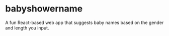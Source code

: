 # babyshowername
A fun React-based web app that suggests baby names based on the gender and length you input.
